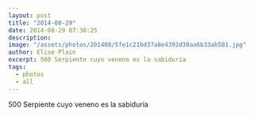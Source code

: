 ```yaml
---
layout: post
title: "2014-08-29"
date: 2014-08-29 07:38:25
description: 
image: "/assets/photos/201408/5fe1c21bd37a8e4392d38aa6b33ab581.jpg"
author: Elise Plain
excerpt: 500 Serpiente cuyo veneno es la sabiduría
tags: 
  - photos
  - all
---
```


500 Serpiente cuyo veneno es la sabiduría
<p></p>
